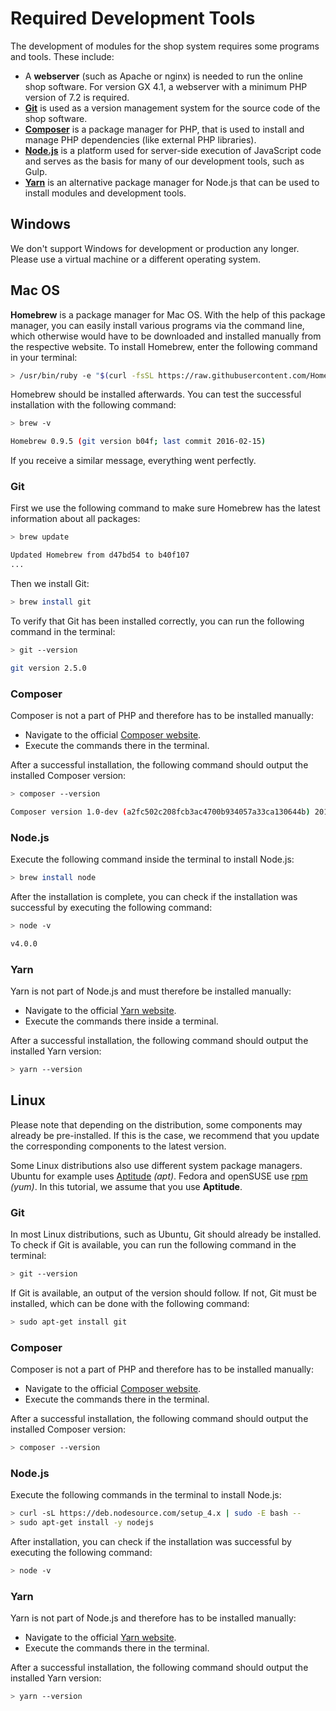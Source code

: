# Required Development Tools

The development of modules for the shop system requires some programs and tools. These include:

- A **webserver** (such as Apache or nginx) is needed to run the online shop software. For version GX 4.1, a
  webserver with a minimum PHP version of 7.2 is required.
- **[Git](https://git-scm.com/)** is used as a version management system for the source code of the shop software.
- **[Composer](https://getcomposer.org/)** is a package manager for PHP, that is used to install and manage PHP
  dependencies (like external PHP libraries).
- **[Node.js](https://nodejs.org/en/)** is a platform used for server-side execution of JavaScript code and serves
  as the basis for many of our development tools, such as Gulp.
- **[Yarn](https://yarnpkg.com)** is an alternative package manager for Node.js that can be used to install modules
  and development tools.


## Windows

We don't support Windows for development or production any longer. Please use a virtual machine or a different
operating system.


## Mac OS

**Homebrew** is a package manager for Mac OS. With the help of this package manager, you can easily install various
programs via the command line, which otherwise would have to be downloaded and installed manually from the
respective website. To install Homebrew, enter the following command in your terminal:

```sh
> /usr/bin/ruby -e "$(curl -fsSL https://raw.githubusercontent.com/Homebrew/install/master/install)"
```

Homebrew should be installed afterwards. You can test the successful installation with the following command:

```sh
> brew -v

Homebrew 0.9.5 (git version b04f; last commit 2016-02-15)
```

If you receive a similar message, everything went perfectly.


### Git

First we use the following command to make sure Homebrew has the latest information about all packages:

```sh
> brew update

Updated Homebrew from d47bd54 to b40f107
...
```

Then we install Git:

```sh
> brew install git
```

To verify that Git has been installed correctly, you can run the following command in the terminal:

```sh
> git --version

git version 2.5.0
```


### Composer

Composer is not a part of PHP and therefore has to be installed manually:

* Navigate to the official [Composer website](https://getcomposer.org/download/).
* Execute the commands there in the terminal.

After a successful installation, the following command should output the installed Composer version:

```sh
> composer --version

Composer version 1.0-dev (a2fc502c208fcb3ac4700b934057a33ca130644b) 2016-01-18 12:41:09
```


### Node.js

Execute the following command inside the terminal to install Node.js:

```sh
> brew install node
```

After the installation is complete, you can check if the installation was successful by executing the following command:

```sh
> node -v

v4.0.0
```


### Yarn

Yarn is not part of Node.js and must therefore be installed manually:

* Navigate to the official [Yarn website](https://yarnpkg.com/en/docs/install).
* Execute the commands there inside a terminal.

After a successful installation, the following command should output the installed Yarn version:

```sh
> yarn --version
```


## Linux

Please note that depending on the distribution, some components may already be pre-installed.
If this is the case, we recommend that you update the corresponding components to the latest version.

Some Linux distributions also use different system package managers.
Ubuntu for example uses [Aptitude](https://wiki.ubuntuusers.de/aptitude/) *(apt)*. Fedora and
openSUSE use [rpm](http://rpm.org/) *(yum)*. In this tutorial, we assume that you use **Aptitude**.


### Git

In most Linux distributions, such as Ubuntu, Git should already be installed. To check if Git is available, you can
run the following command in the terminal:

```sh
> git --version
```

If Git is available, an output of the version should follow. If not, Git must be installed, which can be done with
the following command:

```sh
> sudo apt-get install git
```

### Composer

Composer is not a part of PHP and therefore has to be installed manually:

* Navigate to the official [Composer website](https://getcomposer.org/download/).
* Execute the commands there in the terminal.

After a successful installation, the following command should output the installed Composer version:

```sh
> composer --version
```

### Node.js

Execute the following commands in the terminal to install Node.js:

```sh
> curl -sL https://deb.nodesource.com/setup_4.x | sudo -E bash --
> sudo apt-get install -y nodejs
```

After installation, you can check if the installation was successful by executing the following command:

```sh
> node -v
```


### Yarn

Yarn is not part of Node.js and therefore has to be installed manually:

* Navigate to the official [Yarn website](https://yarnpkg.com/en/docs/install).
* Execute the commands there in the terminal.

After a successful installation, the following command should output the installed Yarn version:

```sh
> yarn --version
```
